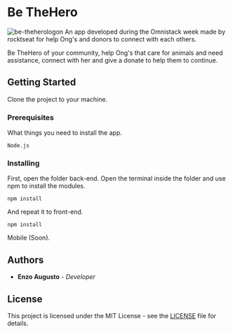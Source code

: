 
# Be TheHero
![be-theherologon](https://user-images.githubusercontent.com/42739620/78310917-bf2f2880-7525-11ea-8a46-9aca99f2a35b.png)
An app developed during the Omnistack week made by rocktseat for help Ong's and donors to connect with each others.

Be TheHero of your community, help Ong's that care for animals and need assistance, connect with her and give a donate to help them to continue. 

## Getting Started

Clone the project to your machine.

### Prerequisites

What things you need to install the app.

```
Node.js
```

### Installing

First, open the folder back-end.
Open the terminal inside the folder and use npm to install the modules.
```
npm install
```
And repeat it to front-end.
```
npm install
```
Mobile (Soon).

## Authors

* **Enzo Augusto** - *Developer* 

## License

This project is licensed under the MIT License - see the [LICENSE](LICENSE) file for details.

